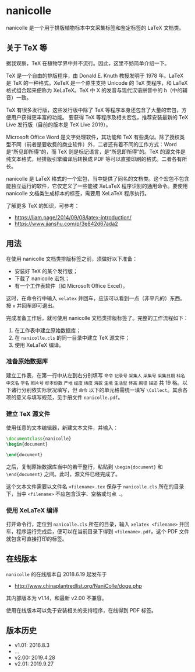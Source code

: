 [//]: # (nanicolle/README.md)
[//]: # (20190927)

# nanicolle

nanicolle 是一个用于排版植物标本中文采集标签和鉴定标签的 LaTeX 文档类。

## 关于 TeX 等

据我观察，TeX 在植物学界中并不流行。因此，这里不妨简单介绍一下。

TeX 是一个自由的排版程序，由 Donald E. Knuth 教授发明于 1978 年。LaTeX 是 TeX 的一种格式。XeTeX 是一个原生支持 Unicode 的 TeX 类程序，和 LaTeX 格式组合起来便称为 XeLaTeX。TeX 中 X 的发音与现代汉语拼音中的 h（中的辅音）一致。

TeX 有很多发行版，这些发行版中除了 TeX 等程序本身还包含了大量的宏包，方便用户获得更丰富的功能。
要获得 TeX 等程序及相关宏包，推荐安装最新的 TeX Live 发行版（目前的版本是 TeX Live 2019）。

Microsoft Office Word 是文字处理软件，其功能和 TeX 有些类似。除了授权类型不同（前者是要收费的商业软件）外，二者还有着不同的工作方式：Word 是“所见即所得”的，而 TeX 则是标记语言，是“所思即所得”的。TeX 的源文件是纯文本格式，经排版引擎编译后转换成 PDF 等可以直接印刷的格式。二者各有所长。

nanicolle 是 LaTeX 格式的一个宏包，当中提供了同名的文档类。这个宏包不包含能独立运行的软件，它仅定义了一些能被 XeLaTeX 程序识别的通用命令。要使用 nanicolle 文档类生成标本的标签，需要用 XeLaTeX 程序执行。

了解更多 TeX 的知识，可参考：
- https://liam.page/2014/09/08/latex-introduction/
- https://www.jianshu.com/p/3e842d67ada2

## 用法

在使用 nanicolle 文档类排版标签之前，须做好以下准备：
- 安装好 TeX 的某个发行版；
- 下载了 nanicolle 宏包；
- 有一个工作表软件（如 Microsoft Office Excel）。

这时，在命令行中输入 `xelatex` 并回车，应该可以看到一点（非平凡的）东西。按 `x` 并回车即可退出。

完成准备工作后，就可使用 nanicolle 文档类排版标签了。完整的工作流程如下：
1. 在工作表中建立原始数据库；
2. 在 `nanicolle.cls` 的同一目录中建立 TeX 源文件；
3. 使用 XeLaTeX 编译。

### 准备原始数据库

建立工作表，在第一行中从左到右分别填写 `命令` `记录号` `采集人` `采集号` `采集日期` `科名` `中文名` `学名` `照片号` `标本份数` `产地` `经度` `纬度` `海拔` `生境` `生活型` `体高` `胸径` `描述` 共 19 格。以下诸行分别依实际状况填写，但 `命令` 以下的单元格需统一填写 `\Collect`。其余各项的意义与填写规范，见手册文件 `nanicolle.pdf`。

### 建立 TeX 源文件

使用任意的文本编辑器，新建文本文件，并输入：
~~~latex
\documentclass{nanicolle}
\begin{document}

\end{document}
~~~
之后，复制原始数据库当中的若干整行，粘贴到 `\begin{document}` 和 `\end{document}` 之间。此时，源文件已经完成了。

这个文本文件需要以文件名 `<filename>.tex` 保存于 `nanicolle.cls` 所在的目录下，当中 `<filename>` 不应包含汉字、空格或句点 `.`。

### 使用 XeLaTeX 编译

打开命令行，定位到 `nanicolle.cls` 所在的目录，输入 `xelatex <filename>` 并回车，程序运行完成后，便可以在当前目录下得到 `<filename>.pdf`。这个 PDF 文件就包含可直接打印的标签。

## 在线版本

`nanicolle` 的在线版本自 2018.6.19 起发布于
- http://www.chinaplantredlist.org/NaniColle/doge.php

其内部版本为 v1.14，和最新 v2.00 不兼容。

使用在线版本可以免于安装相关的支持程序，在线得到 PDF 标签。

## 版本历史

- v1.01: 2016.8.3
- ...
- v2.00: 2019.4.28
- v2.01: 2019.9.27


